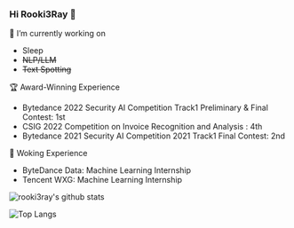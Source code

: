 ### Hi Rooki3Ray 👋

🔭 I’m currently working on 
- Sleep
- ~~NLP/LLM~~
- ~~Text Spotting~~

🏆 Award-Winning Experience
- Bytedance 2022 Security AI Competition Track1 Preliminary & Final Contest: 1st
- CSIG 2022 Competition on Invoice Recognition and Analysis : 4th
- Bytedance 2021 Security AI Competition 2021 Track1 Final Contest: 2nd

💼 Woking Experience
- ByteDance Data: Machine Learning Internship
- Tencent WXG: Machine Learning Internship

![rooki3ray's github stats](https://github-readme-stats.vercel.app/api?username=rooki3ray&theme=buefy&hide_border=true&show_icons=true&include_all_commits=true&count_private=true)


![Top Langs](https://github-readme-stats.vercel.app/api/top-langs/?username=rooki3ray&hide=html&layout=compact&theme=buefy&hide_border=true)



<!--
**rooki3ray/rooki3ray** is a ✨ _special_ ✨ repository because its `README.md` (this file) appears on your GitHub profile.

Here are some ideas to get you started:

- 🔭 I’m currently working on ...
- 🌱 I’m currently learning ...
- 👯 I’m looking to collaborate on ...
- 🤔 I’m looking for help with ...
- 💬 Ask me about ...
- 📫 How to reach me: ...
- 😄 Pronouns: ...
- ⚡ Fun fact: ...
-->
